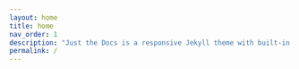 ```yaml
---
layout: home
title: home
nav_order: 1
description: "Just the Docs is a responsive Jekyll theme with built-in search that is easily customizable and hosted on GitHub Pages."
permalink: /
---
```



